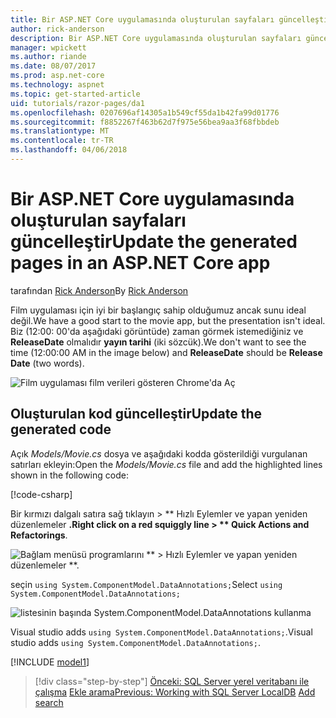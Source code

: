 ```yaml
---
title: Bir ASP.NET Core uygulamasında oluşturulan sayfaları güncelleştir
author: rick-anderson
description: Bir ASP.NET Core uygulamasında oluşturulan sayfaları güncelleştirmek hakkında bilgi edinin.
manager: wpickett
ms.author: riande
ms.date: 08/07/2017
ms.prod: asp.net-core
ms.technology: aspnet
ms.topic: get-started-article
uid: tutorials/razor-pages/da1
ms.openlocfilehash: 0207696af14305a1b549cf55da1b42fa99d01776
ms.sourcegitcommit: f8852267f463b62d7f975e56bea9aa3f68fbbdeb
ms.translationtype: MT
ms.contentlocale: tr-TR
ms.lasthandoff: 04/06/2018
---
```

# <a name="update-the-generated-pages-in-an-aspnet-core-app"></a><span data-ttu-id="74664-103">Bir ASP.NET Core uygulamasında oluşturulan sayfaları güncelleştir</span><span class="sxs-lookup"><span data-stu-id="74664-103">Update the generated pages in an ASP.NET Core app</span></span>

<span data-ttu-id="74664-104">tarafından [Rick Anderson](https://twitter.com/RickAndMSFT)</span><span class="sxs-lookup"><span data-stu-id="74664-104">By [Rick Anderson](https://twitter.com/RickAndMSFT)</span></span>

<span data-ttu-id="74664-105">Film uygulaması için iyi bir başlangıç sahip olduğumuz ancak sunu ideal değil.</span><span class="sxs-lookup"><span data-stu-id="74664-105">We have a good start to the movie app, but the presentation isn't ideal.</span></span> <span data-ttu-id="74664-106">Biz (12:00: 00'da aşağıdaki görüntüde) zaman görmek istemediğiniz ve **ReleaseDate** olmalıdır **yayın tarihi** (iki sözcük).</span><span class="sxs-lookup"><span data-stu-id="74664-106">We don't want to see the time (12:00:00 AM in the image below) and **ReleaseDate** should be **Release Date** (two words).</span></span>

![Film uygulaması film verileri gösteren Chrome'da Aç](sql/_static/m55.png)

## <a name="update-the-generated-code"></a><span data-ttu-id="74664-108">Oluşturulan kod güncelleştir</span><span class="sxs-lookup"><span data-stu-id="74664-108">Update the generated code</span></span>

<span data-ttu-id="74664-109">Açık *Models/Movie.cs* dosya ve aşağıdaki kodda gösterildiği vurgulanan satırları ekleyin:</span><span class="sxs-lookup"><span data-stu-id="74664-109">Open the *Models/Movie.cs* file and add the highlighted lines shown in the following code:</span></span>

[!code-csharp[](razor-pages-start/sample/RazorPagesMovie/Models/MovieDate.cs?name=snippet_1&highlight=10-11)]

<span data-ttu-id="74664-110">Bir kırmızı dalgalı satıra sağ tıklayın > ** Hızlı Eylemler ve yapan yeniden düzenlemeler **.</span><span class="sxs-lookup"><span data-stu-id="74664-110">Right click on a red squiggly line > ** Quick Actions and Refactorings**.</span></span>

  ![Bağlam menüsü programlarını ** > Hızlı Eylemler ve yapan yeniden düzenlemeler **.](da1/qa.png)

<span data-ttu-id="74664-112">seçin `using System.ComponentModel.DataAnnotations;`</span><span class="sxs-lookup"><span data-stu-id="74664-112">Select `using System.ComponentModel.DataAnnotations;`</span></span>

  ![listesinin başında System.ComponentModel.DataAnnotations kullanma](da1/da.png)

  <span data-ttu-id="74664-114">Visual studio adds `using System.ComponentModel.DataAnnotations;`.</span><span class="sxs-lookup"><span data-stu-id="74664-114">Visual studio adds `using System.ComponentModel.DataAnnotations;`.</span></span>

[!INCLUDE [model1](../../includes/RP/da2.md)]

> [!div class="step-by-step"]
> <span data-ttu-id="74664-115">[Önceki: SQL Server yerel veritabanı ile çalışma](xref:tutorials/razor-pages/sql)
> [Ekle arama](xref:tutorials/razor-pages/search)</span><span class="sxs-lookup"><span data-stu-id="74664-115">[Previous: Working with SQL Server LocalDB](xref:tutorials/razor-pages/sql)
[Add search](xref:tutorials/razor-pages/search)</span></span>

